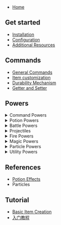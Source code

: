 * [Home](https://github.com/NyaaCat/RPGitems-reloaded/wiki)

## Get started

* [Installation](./Get-Started:-Installation)
* [Configuration](./Get-Started:-Configuration)
* [Additional Resources](./Get-Started:-Additional-Resources)

## Commands

* [General Commands](./Commands:-General-Commands)
* [Item customization](./Commands:-Item-Customization)
* [Durability Mechanism](./Commands:-Durability-Mechanism)
* [Getter and Setter](./Commands:-Getter-and-Setter)

## Powers

<details><summary>Command Powers</summary>

  * [aoecommand](./Power:-AOECommand)
  * [command](./Power:-Command)
  * [commandhit](./Power:-CommandHit)
  * [deathcommand](./Power:-DeathCommand)
  * [delayedcommand](./Power:-DelayedCommand)

</details>
<details><summary>Potion Powers</summary>

  * [aoe](./Power:-AOE)
  * [potionhit](./Power:-PotionHit)
  * [potionself](./Power:-PotionSelf)
  * [potiontick](./Power:-PotionTick)

</details>
<details><summary>Battle Powers</summary>

  * [attract](./Power:-Attract)
  * [deflect](./Power:-Deflect)
  * [forcefield](./Power:-ForceField)
  * [realdamage](./Power:-RealDamage)

</details>
<details><summary>Projectiles</summary>

  * [projectile](./Power:-Projectile)
  * [fireball](./Power:-Fireball)
  * [ice](./Power:-Ice)
  * [arrow](./Power:-Arrow)
  * [shulkerbullet](./Power:-Shulkerbullet)
  * [throw](./Power:-Throw)
  * [throwable](./Power:-Throwable)
  * [rainbow](./Power:-Rainbow)
  * [tntcanon](./Power:-TNTCanon)
  * [tippedarrow](./Power:-TippedArrow)
  * [torch](./Power:-Torch)

</details>
<details><summary>Fire Powers</summary>

  * [fire](./Power:-Fire)
  * [flame](./Power:-Flame)

</details>
<details><summary>Magic Powers</summary>

  * [Lifesteal](./Power:-Lifesteal)
  * [Lightning](./Power:-Lightning)
  * [rumble](./Power:-Rumble)

</details>
<details><summary>Particle Powers</summary>

  * [particle](./Power:-Particle)
  * [particletick](./Power:-ParticleTick)

</details>
<details><summary>Utility Powers</summary>

  * [consume](./Power:-Consume)
  * [consumehit](./Power:-ConsumeHit)
  * [food](./Power:-Food)
  * [color](./Power:-Color)
  * [pumpkin](Power:-Pumpkin)
  * [rescue](./Power:-Rescue)
  * [skyhook](./Power:-Skyhook)
  * [teleport](./Power:-Teleport)

</details>

## References

* [Potion Effects](./References:-Potion-Effects)
* Particles

## Tutorial

* [Basic Item Creation](Tutorials)
* [入门教程](入门教程)